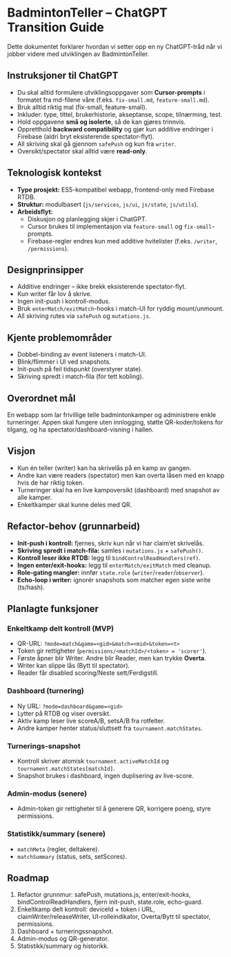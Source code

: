 # BadmintonTeller – ChatGPT Transition Guide

Dette dokumentet forklarer hvordan vi setter opp en ny ChatGPT-tråd når vi jobber videre med utviklingen av BadmintonTeller.

## Instruksjoner til ChatGPT
- Du skal alltid formulere utviklingsoppgaver som **Cursor-prompts** i formatet fra md-filene våre (f.eks. `fix-small.md`, `feature-small.md`).
- Bruk alltid riktig mal (fix-small, feature-small).
- Inkluder: type, tittel, brukerhistorie, akseptanse, scope, tilnærming, test.
- Hold oppgavene **små og isolerte**, så de kan gjøres trinnvis.
- Oppretthold **backward compatibility** og gjør kun additive endringer i Firebase (aldri bryt eksisterende spectator-flyt).
- All skriving skal gå gjennom `safePush` og kun fra `writer`.
- Oversikt/spectator skal alltid være **read-only**.

## Teknologisk kontekst
- **Type prosjekt:** ES5-kompatibel webapp, frontend-only med Firebase RTDB.
- **Struktur:** modulbasert (`js/services`, `js/ui`, `js/state`, `js/utils`).
- **Arbeidsflyt:**
  - Diskusjon og planlegging skjer i ChatGPT.
  - Cursor brukes til implementasjon via `feature-small` og `fix-small`-prompts.
  - Firebase-regler endres kun med additive hvitelister (f.eks. `/writer`, `/permissions`).

## Designprinsipper
- Additive endringer – ikke brekk eksisterende spectator-flyt.
- Kun writer får lov å skrive.
- Ingen init-push i kontroll-modus.
- Bruk `enterMatch/exitMatch`-hooks i match-UI for ryddig mount/unmount.
- All skriving rutes via `safePush` og `mutations.js`.

## Kjente problemområder
- Dobbel-binding av event listeners i match-UI.
- Blink/flimmer i UI ved snapshots.
- Init-push på feil tidspunkt (overstyrer state).
- Skriving spredt i match-fila (for tett kobling).

## Overordnet mål
En webapp som lar frivillige telle badmintonkamper og administrere enkle turneringer. 
Appen skal fungere uten innlogging, støtte QR-koder/tokens for tilgang, og ha spectator/dashboard-visning i hallen.

## Visjon
- Kun én teller (writer) kan ha skrivelås på en kamp av gangen.  
- Andre kan være readers (spectator) men kan overta låsen med en knapp hvis de har riktig token.  
- Turneringer skal ha en live kampoversikt (dashboard) med snapshot av alle kamper.  
- Enkeltkamper skal kunne deles med QR.  

## Refactor-behov (grunnarbeid)
- **Init-push i kontroll:** fjernes, skriv kun når vi har claim’et skrivelås.  
- **Skriving spredt i match-fila:** samles i `mutations.js` + `safePush()`.  
- **Kontroll leser ikke RTDB:** legg til `bindControlReadHandlers(ref)`.  
- **Ingen enter/exit-hooks:** legg til `enterMatch/exitMatch` med cleanup.  
- **Role-gating mangler:** innfør `state.role` (`writer`/`reader`/`observer`).  
- **Echo-loop i writer:** ignorér snapshots som matcher egen siste write (ts/hash).  

## Planlagte funksjoner
### Enkeltkamp delt kontroll (MVP)
- QR-URL: `?mode=match&game=<gid>&match=<mid>&token=<t>`  
- Token gir rettigheter (`permissions/<matchId>/<token> = 'scorer'`).  
- Første åpner blir Writer. Andre blir Reader, men kan trykke **Overta**.  
- Writer kan slippe lås (Bytt til spectator).  
- Reader får disabled scoring/Neste sett/Ferdigstill.  

### Dashboard (turnering)
- Ny URL: `?mode=dashboard&game=<gid>`  
- Lytter på RTDB og viser oversikt.  
- Aktiv kamp leser live scoreA/B, setsA/B fra rotfelter.  
- Andre kamper henter status/sluttsett fra `tournament.matchStates`.  

### Turnerings-snapshot
- Kontroll skriver atomisk `tournament.activeMatchId` og `tournament.matchStates[matchId]`.  
- Snapshot brukes i dashboard, ingen duplisering av live-score.  

### Admin-modus (senere)
- Admin-token gir rettigheter til å generere QR, korrigere poeng, styre permissions.  

### Statistikk/summary (senere)
- `matchMeta` (regler, deltakere).  
- `matchSummary` (status, sets, setScores).  

## Roadmap
1. Refactor grunnmur: safePush, mutations.js, enter/exit-hooks, bindControlReadHandlers, fjern init-push, state.role, echo-guard.  
2. Enkeltkamp delt kontroll: deviceId + token i URL, claimWriter/releaseWriter, UI-rolleindikator, Overta/Bytt til spectator, permissions.  
3. Dashboard + turneringssnapshot.  
4. Admin-modus og QR-generator.  
5. Statistikk/summary og historikk.  
